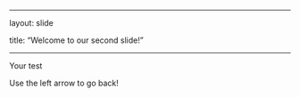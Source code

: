 

---

layout: slide

title: “Welcome to our second slide!”

---

Your test

Use the left arrow to go back!
